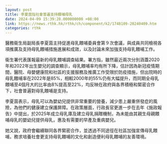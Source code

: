 ```yaml
---
layout: post
title: 李夏茵指社會普遍支持餵哺母乳
date: 2024-04-09 15:39:28.000000000 +08:00
link: https://news.rthk.hk/rthk/ch/component/k2/1748109-20240409.htm
categories: rthk
---
```


醫務衞生局副局長李夏茵主持促進母乳餵哺委員會第９次會議，與成員共同檢視各項推廣及支持母乳餵哺措施進展和成效，以及討論未來加強支持母乳餵哺工作。

衞生署代表匯報最新的母乳餵哺調查結果。署方指，雖然最近兩次分別涵蓋2020年和2022年出生嬰兒的調查顯示，母乳餵哺率均有所下降，估計因為新冠疫情期間，醫院、母嬰健康院和社區的支援服務及推廣工作受限於防疫措施，但出院時的母乳餵哺率在2022年是85%，相較2000年的55%仍有大幅提升，而同期全母乳餵哺至4個月大的比率由8%提高至22%，均反映在政府與各界積極和緊密合作下，社會普遍對母乳餵哺是支持。

李夏茵表示，母乳可以為嬰幼兒提供非常重要的營養，減少患上嚴重併發症的風險，為他們的健康建立保護屏障。在政策層面，行政長官更進一步在去年《施政報告》中提出，於2025年成立母乳庫及建立母乳捐贈機制，為未能由其親生母親餵哺母乳的嬰幼兒提供母乳，惠及有需要的早產及重病嬰兒。 

她又說，政府會繼續聯同各界緊密合作，並透過不同途徑在社區加強宣傳母乳餵哺，務求培養社會更支持母乳餵哺的文化和創造便利母乳餵哺的友善環境。
